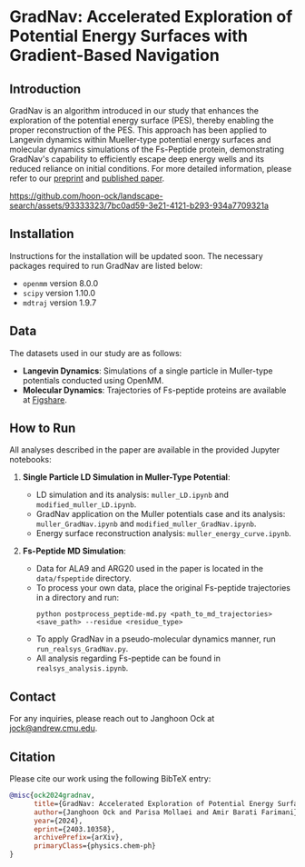 # GradNav: Accelerated Exploration of Potential Energy Surfaces with Gradient-Based Navigation

## Introduction
GradNav is an algorithm introduced in our study that enhances the exploration of the potential energy surface (PES), thereby enabling the proper reconstruction of the PES. This approach has been applied to Langevin dynamics within Mueller-type potential energy surfaces and molecular dynamics simulations of the Fs-Peptide protein, demonstrating GradNav's capability to efficiently escape deep energy wells and its reduced reliance on initial conditions. For more detailed information, please refer to our [preprint](https://arxiv.org/abs/2403.10358) and  [published paper](https://doi.org/10.1021/acs.jctc.4c00316).


https://github.com/hoon-ock/landscape-search/assets/93333323/7bc0ad59-3e21-4121-b293-934a7709321a


## Installation
Instructions for the installation will be updated soon. The necessary packages required to run GradNav are listed below:
- `openmm` version 8.0.0
- `scipy` version 1.10.0
- `mdtraj` version 1.9.7

## Data
The datasets used in our study are as follows:
- **Langevin Dynamics**: Simulations of a single particle in Muller-type potentials conducted using OpenMM.
- **Molecular Dynamics**: Trajectories of Fs-peptide proteins are available at [Figshare](https://figshare.com/articles/dataset/Fs_MD_Trajectories/1030363?file=1502287).

## How to Run
All analyses described in the paper are available in the provided Jupyter notebooks:
1. **Single Particle LD Simulation in Muller-Type Potential**:
   - LD simulation and its analysis: `muller_LD.ipynb` and `modified_muller_LD.ipynb`.
   - GradNav application on the Muller potentials case and its analysis: `muller_GradNav.ipynb` and `modified_muller_GradNav.ipynb`.
   - Energy surface reconstruction analysis: `muller_energy_curve.ipynb`.

2. **Fs-Peptide MD Simulation**:
   - Data for ALA9 and ARG20 used in the paper is located in the `data/fspeptide` directory.
   - To process your own data, place the original Fs-peptide trajectories in a directory and run:
     ```
     python postprocess_peptide-md.py <path_to_md_trajectories> <save_path> --residue <residue_type>
     ```
   - To apply GradNav in a pseudo-molecular dynamics manner, run `run_realsys_GradNav.py`.
   - All analysis regarding Fs-peptide can be found in `realsys_analysis.ipynb`.

## Contact
For any inquiries, please reach out to Janghoon Ock at jock@andrew.cmu.edu.

## Citation
Please cite our work using the following BibTeX entry:
```bibtex
@misc{ock2024gradnav,
      title={GradNav: Accelerated Exploration of Potential Energy Surfaces with Gradient-Based Navigation}, 
      author={Janghoon Ock and Parisa Mollaei and Amir Barati Farimani},
      year={2024},
      eprint={2403.10358},
      archivePrefix={arXiv},
      primaryClass={physics.chem-ph}
}
